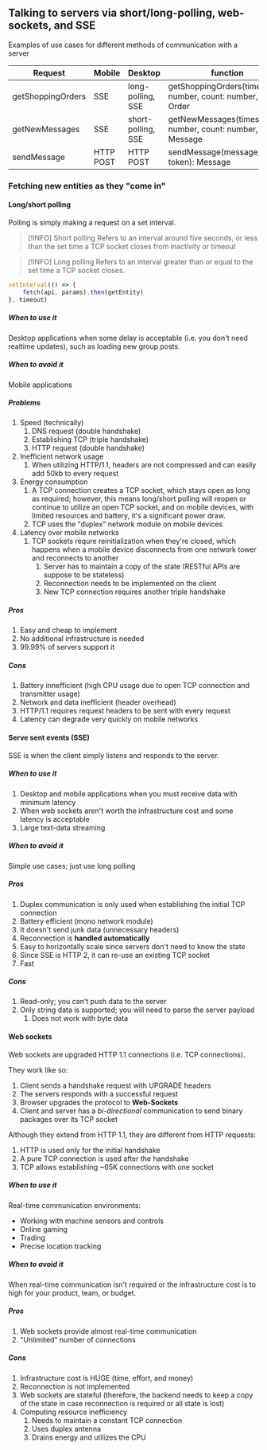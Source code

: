 ## Talking to servers via short/long-polling, web-sockets, and SSE

Examples of use cases for different methods of communication with a server

| Request | Mobile | Desktop | function |
|--|--|--|--|
| getShoppingOrders | SSE | long-polling, SSE | getShoppingOrders(timestamp: number, count: number, token): Order |
| getNewMessages | SSE | short-polling, SSE | getNewMessages(timestamp: number, count: number, token): Message |
| sendMessage | HTTP POST | HTTP POST | sendMessage(message, token): Message  |

### Fetching new entities as they "come in"

#### Long/short polling

Polling is simply making a request on a set interval.

> [!INFO] Short polling
> Refers to an interval around five seconds, or less than the set time a TCP socket closes from inactivity or timeout

> [!INFO] Long polling
> Refers to an interval greater than or equal to the set time a TCP socket closes.

```ts
setInterval(() => {
    fetch(api, params).then(getEntity)
}, timeout)
```

##### When to use it

Desktop applications when some delay is acceptable (i.e. you don't need realtime updates), such as loading new group posts.

##### When to avoid it

Mobile applications

##### Problems

1. Speed (technically)
    1. DNS request (double handshake)
    2. Establishing TCP (triple handshake)
    3. HTTP request (double handshake)
2. Inefficient network usage
    1. When utilizing HTTP/1.1, headers are not compressed and can easily add 50kb to every request
3. Energy consumption
    1. A TCP connection creates a TCP socket, which stays open as long as required; however, this means long/short polling will reopen or continue to utilize an open TCP socket, and on mobile devices, with limited resources and battery, it's a significant power draw.
    2. TCP uses the "duplex" network module on mobile devices
4. Latency over mobile networks
    1. TCP sockets requre reinitialization when they're closed, which happens when a mobile device disconnects from one network tower and reconnects to another
        1. Server has to maintain a copy of the state (RESTful APIs are suppose to be stateless)
        2. Reconnection needs to be implemented on the client
        3. New TCP connection requires another triple handshake

##### Pros

1. Easy and cheap to implement
2. No additional infrastructure is needed
3. 99.99% of servers support it

##### Cons

1. Battery innefficient (high CPU usage due to open TCP connection and transmitter usage)
2. Network and data inefficient (header overhead)
3. HTTP/1.1 requires request headers to be sent with every request
4. Latency can degrade very quickly on mobile networks

#### Serve sent events (SSE)

SSE is when the client simply listens and responds to the server.

##### When to use it

1. Desktop and mobile applications when you must receive data with minimum latency
2. When web sockets aren't worth the infrastructure cost and some latency is acceptable
3. Large text-data streaming

##### When to avoid it

Simple use cases; just use long polling

##### Pros

1. Duplex communication is only used when establishing the initial TCP connection
2. Battery efficient (mono network module)
3. It doesn't send junk data (unnecessary headers)
4. Reconnection is **handled automatically**
5. Easy to horizontally scale since servers don't need to know the state
6. Since SSE is HTTP 2, it can re-use an existing TCP socket
7. Fast

##### Cons

1. Read-only; you can't push data to the server
2. Only string data is supported; you will need to parse the server payload
    1. Does not work with byte data

#### Web sockets

Web sockets are upgraded HTTP 1.1 connections (i.e. TCP connections).

They work like so:

1. Client sends a handshake request with UPGRADE headers
2. The servers responds with a successful request
3. Browser upgrades the protocol to **Web-Sockets**
4. Client and server has a *bi-directional* communication to send binary packages over its TCP socket

Although they extend from HTTP 1.1, they are different from HTTP requests:

1. HTTP is used only for the initial handshake
2. A pure TCP connection is used after the handshake
3. TCP allows establishing ~65K connections with one socket

##### When to use it

Real-time communication environments:

- Working with machine sensors and controls
- Online gaming
- Trading
- Precise location tracking

##### When to avoid it

When real-time communication isn't required or the infrastructure cost is to high for your product, team, or budget.

##### Pros

1. Web sockets provide almost real-time communication
2. "Unlimited" number of connections

##### Cons

1. Infrastructure cost is HUGE (time, effort, and money)
2. Reconnection is not implemented
3. Web sockets are stateful (therefore, the backend needs to keep a copy of the state in case reconnection is required or all state is lost)
4. Computing resource inefficiency
    1. Needs to maintain a constant TCP connection
    2. Uses duplex antenna
    3. Drains energy and utilizes the CPU

